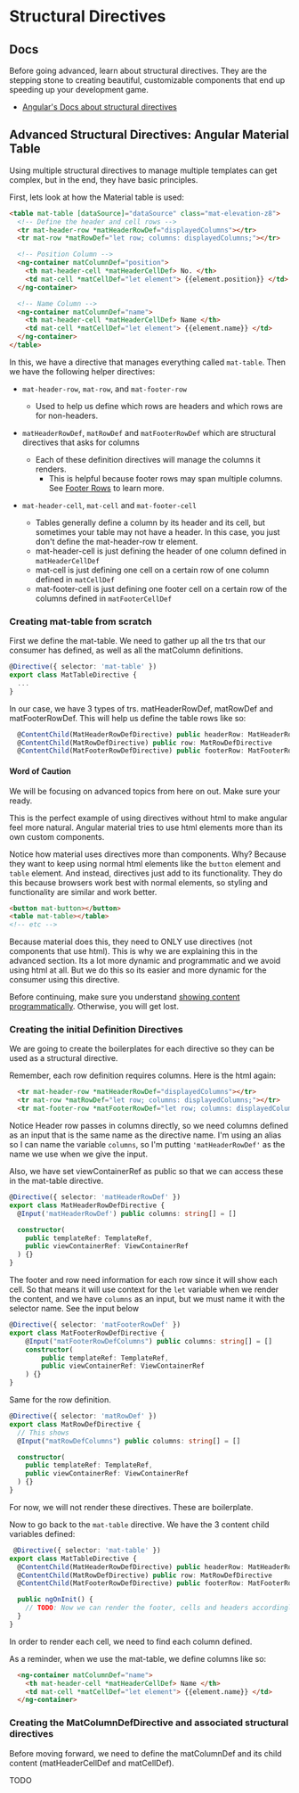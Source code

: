 # Structural Directives

## Docs

Before going advanced, learn about structural directives. They are the stepping stone to creating beautiful, customizable components that end up speeding up your development game.

- [Angular's Docs about structural directives](https://angular.dev/guide/directives/structural-directives)

## Advanced Structural Directives: Angular Material Table

Using multiple structural directives to manage multiple templates can get complex, but in the end, they have basic principles.

First, lets look at how the Material table is used:

```html
<table mat-table [dataSource]="dataSource" class="mat-elevation-z8">
  <!-- Define the header and cell rows -->
  <tr mat-header-row *matHeaderRowDef="displayedColumns"></tr>
  <tr mat-row *matRowDef="let row; columns: displayedColumns;"></tr>

  <!-- Position Column -->
  <ng-container matColumnDef="position">
    <th mat-header-cell *matHeaderCellDef> No. </th>
    <td mat-cell *matCellDef="let element"> {{element.position}} </td>
  </ng-container>

  <!-- Name Column -->
  <ng-container matColumnDef="name">
    <th mat-header-cell *matHeaderCellDef> Name </th>
    <td mat-cell *matCellDef="let element"> {{element.name}} </td>
  </ng-container>
</table>
```

In this, we have a directive that manages everything called `mat-table`.
Then we have the following helper directives:

- `mat-header-row`, `mat-row`, and `mat-footer-row`
  - Used to help us define which rows are headers and which rows are for non-headers.

- `matHeaderRowDef`, `matRowDef` and `matFooterRowDef` which are structural directives that asks for columns
  - Each of these definition directives will manage the columns it renders.
    - This is helpful because footer rows may span multiple columns. See [Footer Rows](https://material.angular.io/components/table/overview#footer-row) to learn more.

- `mat-header-cell`, `mat-cell` and `mat-footer-cell`
  - Tables generally define a column by its header and its cell, but sometimes your table may not have a header. In this case, you just don't define the mat-header-row tr element.
  - mat-header-cell is just defining the header of one column defined in `matHeaderCellDef`
  - mat-cell is just defining one cell on a certain row of one column defined in `matCellDef`
  - mat-footer-cell is just defining one footer cell on a certain row of the columns defined in `matFooterCellDef`

### Creating mat-table from scratch

First we define the mat-table. We need to gather up all the trs that our consumer has defined, as well as all the matColumn definitions.

```typescript
@Directive({ selector: 'mat-table' })
export class MatTableDirective {
  ...
}
```

In our case, we have 3 types of trs. matHeaderRowDef, matRowDef and matFooterRowDef. This will help us define the table rows like so:

```typescript
  @ContentChild(MatHeaderRowDefDirective) public headerRow: MatHeaderRowDefDirective
  @ContentChild(MatRowDefDirective) public row: MatRowDefDirective
  @ContentChild(MatFooterRowDefDirective) public footerRow: MatFooterRowDefDirective
```

#### Word of Caution

We will be focusing on advanced topics from here on out. Make sure your ready.

This is the perfect example of using directives without html to make angular feel more natural. Angular material tries to use html elements more than its own custom components.

Notice how material uses directives more than components. Why? Because they want to keep using normal html elements like the `button` element and `table` element. And instead, directives just add to its functionality. They do this because browsers work best with normal elements, so styling and functionality are similar and work better.

```html
<button mat-button></button>
<table mat-table></table>
<!-- etc -->
```

Because material does this, they need to ONLY use directives (not components that use html). This is why we are explaining this in the advanced section. Its a lot more dynamic and programmatic and we avoid using html at all. But we do this so its easier and more dynamic for the consumer using this directive.

Before continuing, make sure you understand [showing content programmatically](./ng-template-docs/show-content-programmatically.md). Otherwise, you will get lost.

### Creating the initial Definition Directives

We are going to create the boilerplates for each directive so they can be used as a structural directive.

Remember, each row definition requires columns. Here is the html again:

```html
  <tr mat-header-row *matHeaderRowDef="displayedColumns"></tr>
  <tr mat-row *matRowDef="let row; columns: displayedColumns;"></tr>
  <tr mat-footer-row *matFooterRowDef="let row; columns: displayedColumns;"></tr>
```

Notice Header row passes in columns directly, so we need columns defined as an input that is the same name as the directive name. I'm using an alias so I can name the variable `columns`, so I'm putting `'matHeaderRowDef'` as the name we use when we give the input.

Also, we have set viewContainerRef as public so that we can access these in the mat-table directive.

```typescript
@Directive({ selector: 'matHeaderRowDef' })
export class MatHeaderRowDefDirective {
  @Input('matHeaderRowDef') public columns: string[] = []

  constructor(
    public templateRef: TemplateRef,
    public viewContainerRef: ViewContainerRef
  ) {}
}
```

The footer and row need information for each row since it will show each cell. So that means it will use context for the `let` variable when we render the content, and we have `columns` as an input, but we must name it with the selector name. See the input below

```typescript
@Directive({ selector: 'matFooterRowDef' })
export class MatFooterRowDefDirective {
    @Input("matFooterRowDefColumns") public columns: string[] = []
    constructor(
        public templateRef: TemplateRef,
        public viewContainerRef: ViewContainerRef
    ) {}
}
```

Same for the row definition.

```typescript
@Directive({ selector: 'matRowDef' })
export class MatRowDefDirective {
  // This shows
  @Input("matRowDefColumns") public columns: string[] = []

  constructor(
    public templateRef: TemplateRef,
    public viewContainerRef: ViewContainerRef
  ) {}
}
```

For now, we will not render these directives. These are boilerplate.

Now to go back to the `mat-table` directive. We have the 3 content child variables defined:

```typescript
 @Directive({ selector: 'mat-table' })
export class MatTableDirective {
  @ContentChild(MatHeaderRowDefDirective) public headerRow: MatHeaderRowDefDirective
  @ContentChild(MatRowDefDirective) public row: MatRowDefDirective
  @ContentChild(MatFooterRowDefDirective) public footerRow: MatFooterRowDefDirective

  public ngOnInit() {
    // TODO: Now we can render the footer, cells and headers accordingly
  }
}
```

In order to render each cell, we need to find each column defined.

As a reminder, when we use the mat-table, we define columns like so:

```html
  <ng-container matColumnDef="name">
    <th mat-header-cell *matHeaderCellDef> Name </th>
    <td mat-cell *matCellDef="let element"> {{element.name}} </td>
  </ng-container>
```

### Creating the MatColumnDefDirective and associated structural directives

Before moving forward, we need to define the matColumnDef and its child content (matHeaderCellDef and matCellDef).

TODO
